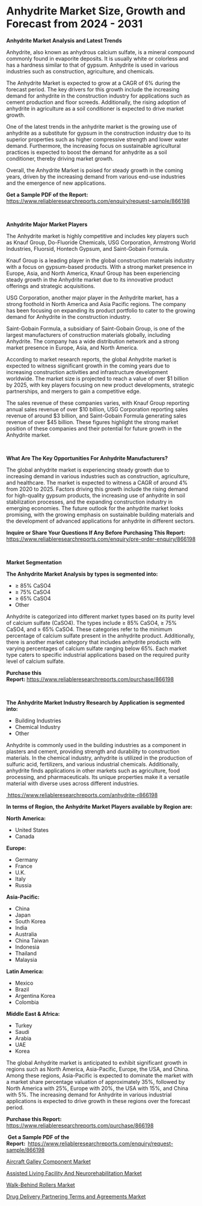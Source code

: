 <p><h1>Anhydrite Market Size, Growth and Forecast from 2024 - 2031</h1></p><p><strong>Anhydrite Market Analysis and Latest Trends</strong></p>
<p><p>Anhydrite, also known as anhydrous calcium sulfate, is a mineral compound commonly found in evaporite deposits. It is usually white or colorless and has a hardness similar to that of gypsum. Anhydrite is used in various industries such as construction, agriculture, and chemicals.</p><p>The Anhydrite Market is expected to grow at a CAGR of 6% during the forecast period. The key drivers for this growth include the increasing demand for anhydrite in the construction industry for applications such as cement production and floor screeds. Additionally, the rising adoption of anhydrite in agriculture as a soil conditioner is expected to drive market growth.</p><p>One of the latest trends in the anhydrite market is the growing use of anhydrite as a substitute for gypsum in the construction industry due to its superior properties such as higher compressive strength and lower water demand. Furthermore, the increasing focus on sustainable agricultural practices is expected to boost the demand for anhydrite as a soil conditioner, thereby driving market growth.</p><p>Overall, the Anhydrite Market is poised for steady growth in the coming years, driven by the increasing demand from various end-use industries and the emergence of new applications.</p></p>
<p><strong>Get a Sample PDF of the Report:&nbsp;</strong> <a href="https://www.reliableresearchreports.com/enquiry/request-sample/866198">https://www.reliableresearchreports.com/enquiry/request-sample/866198</a></p>
<p>&nbsp;</p>
<p><strong>Anhydrite Major Market Players</strong></p>
<p><p>The Anhydrite market is highly competitive and includes key players such as Knauf Group, Do-Fluoride Chemicals, USG Corporation, Armstrong World Industries, Fluorsid, Hontech Gypsum, and Saint-Gobain Formula. </p><p>Knauf Group is a leading player in the global construction materials industry with a focus on gypsum-based products. With a strong market presence in Europe, Asia, and North America, Knauf Group has been experiencing steady growth in the Anhydrite market due to its innovative product offerings and strategic acquisitions.</p><p>USG Corporation, another major player in the Anhydrite market, has a strong foothold in North America and Asia Pacific regions. The company has been focusing on expanding its product portfolio to cater to the growing demand for Anhydrite in the construction industry. </p><p>Saint-Gobain Formula, a subsidiary of Saint-Gobain Group, is one of the largest manufacturers of construction materials globally, including Anhydrite. The company has a wide distribution network and a strong market presence in Europe, Asia, and North America.</p><p>According to market research reports, the global Anhydrite market is expected to witness significant growth in the coming years due to increasing construction activities and infrastructure development worldwide. The market size is projected to reach a value of over $1 billion by 2025, with key players focusing on new product developments, strategic partnerships, and mergers to gain a competitive edge.</p><p>The sales revenue of these companies varies, with Knauf Group reporting annual sales revenue of over $10 billion, USG Corporation reporting sales revenue of around $3 billion, and Saint-Gobain Formula generating sales revenue of over $45 billion. These figures highlight the strong market position of these companies and their potential for future growth in the Anhydrite market.</p></p>
<p>&nbsp;</p>
<p><strong>What Are The Key Opportunities For Anhydrite Manufacturers?</strong></p>
<p><p>The global anhydrite market is experiencing steady growth due to increasing demand in various industries such as construction, agriculture, and healthcare. The market is expected to witness a CAGR of around 4% from 2020 to 2025. Factors driving this growth include the rising demand for high-quality gypsum products, the increasing use of anhydrite in soil stabilization processes, and the expanding construction industry in emerging economies. The future outlook for the anhydrite market looks promising, with the growing emphasis on sustainable building materials and the development of advanced applications for anhydrite in different sectors.</p></p>
<p><strong>Inquire or Share Your Questions If Any Before Purchasing This Report:</strong> <a href="https://www.reliableresearchreports.com/enquiry/pre-order-enquiry/866198">https://www.reliableresearchreports.com/enquiry/pre-order-enquiry/866198</a></p>
<p>&nbsp;</p>
<p><strong>Market Segmentation</strong></p>
<p><strong>The Anhydrite Market Analysis by types is segmented into:</strong></p>
<p><ul><li>≥ 85% CaSO4</li><li>≥ 75% CaSO4</li><li>≥ 65% CaSO4</li><li>Other</li></ul></p>
<p><p>Anhydrite is categorized into different market types based on its purity level of calcium sulfate (CaSO4). The types include ≥ 85% CaSO4, ≥ 75% CaSO4, and ≥ 65% CaSO4. These categories refer to the minimum percentage of calcium sulfate present in the anhydrite product. Additionally, there is another market category that includes anhydrite products with varying percentages of calcium sulfate ranging below 65%. Each market type caters to specific industrial applications based on the required purity level of calcium sulfate.</p></p>
<p><strong>Purchase this Report:&nbsp;</strong><a href="https://www.reliableresearchreports.com/purchase/866198">https://www.reliableresearchreports.com/purchase/866198</a></p>
<p>&nbsp;</p>
<p><strong>The Anhydrite Market Industry Research by Application is segmented into:</strong></p>
<p><ul><li>Building Industries</li><li>Chemical Industry</li><li>Other</li></ul></p>
<p><p>Anhydrite is commonly used in the building industries as a component in plasters and cement, providing strength and durability to construction materials. In the chemical industry, anhydrite is utilized in the production of sulfuric acid, fertilizers, and various industrial chemicals. Additionally, anhydrite finds applications in other markets such as agriculture, food processing, and pharmaceuticals. Its unique properties make it a versatile material with diverse uses across different industries.</p></p>
<p><a href="https://www.reliableresearchreports.com/anhydrite-r866198">&nbsp;https://www.reliableresearchreports.com/anhydrite-r866198</a></p>
<p><strong>In terms of Region, the Anhydrite Market Players available by Region are:</strong></p>
<p>
    <p> <strong> North America: </strong>
        <ul>
            <li>United States</li>
            <li>Canada</li>
        </ul>
        </p> 
    <p> <strong> Europe: </strong>
        <ul>
            <li>Germany</li>
            <li>France</li>
            <li>U.K.</li>
            <li>Italy</li>
            <li>Russia</li>
        </ul>
        </p> 
    <p> <strong> Asia-Pacific: </strong>
        <ul>
            <li>China</li>
            <li>Japan</li>
            <li>South Korea</li>
            <li>India</li>
            <li>Australia</li>
            <li>China Taiwan</li>
            <li>Indonesia</li>
            <li>Thailand</li>
            <li>Malaysia</li>
        </ul>
        </p> 
    <p> <strong> Latin America: </strong>
        <ul>
            <li>Mexico</li>
            <li>Brazil</li>
            <li>Argentina Korea</li>
            <li>Colombia</li>
        </ul>
        </p> 
    <p> <strong> Middle East & Africa: </strong>
        <ul>
            <li>Turkey</li>
            <li>Saudi</li>
            <li>Arabia</li>
            <li>UAE</li>
            <li>Korea</li>
        </ul>
    </p>
    </p>
<p><p>The global Anhydrite market is anticipated to exhibit significant growth in regions such as North America, Asia-Pacific, Europe, the USA, and China. Among these regions, Asia-Pacific is expected to dominate the market with a market share percentage valuation of approximately 35%, followed by North America with 25%, Europe with 20%, the USA with 15%, and China with 5%. The increasing demand for Anhydrite in various industrial applications is expected to drive growth in these regions over the forecast period.</p></p>
<p><strong>Purchase this Report: </strong><a href="https://www.reliableresearchreports.com/purchase/866198">https://www.reliableresearchreports.com/purchase/866198</a></p>
<p>&nbsp;<strong>Get a Sample PDF of the Report:&nbsp;&nbsp;</strong><a href="https://www.reliableresearchreports.com/enquiry/request-sample/866198">https://www.reliableresearchreports.com/enquiry/request-sample/866198</a></p>
<p><strong></strong></p>
<p><p><a href="https://issuu.com/reportprime-2/docs/aircraft-galley-component-market-size-2030.pptx">Aircraft Galley Component Market</a></p><p><a href="https://github.com/ikahanika44/Market-Research-Report-List-1/blob/main/assisted-living-facility-and-neurorehabilitation-market.md">Assisted Living Facility And Neurorehabilitation Market</a></p><p><a href="https://issuu.com/reportprime-2/docs/walk-behind-rollers-market-size-2030.pptx">Walk-Behind Rollers Market</a></p><p><a href="https://github.com/refatkhan11277/Market-Research-Report-List-1/blob/main/drug-delivery-partnering-terms-and-agreements-market.md">Drug Delivery Partnering Terms and Agreements Market</a></p></p>